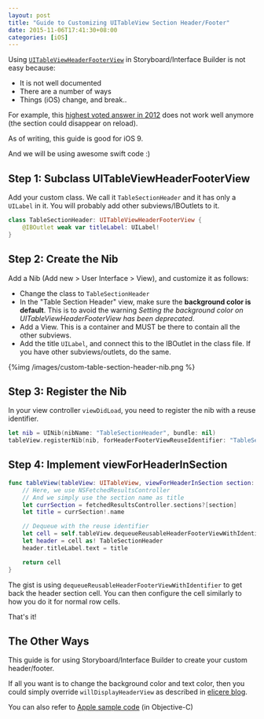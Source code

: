 ```yaml
---
layout: post
title: "Guide to Customizing UITableView Section Header/Footer"
date: 2015-11-06T17:41:30+08:00
categories: [iOS]
---
```


Using [`UITableViewHeaderFooterView`](https://developer.apple.com/library/prerelease/ios/documentation/UIKit/Reference/UITableViewHeaderFooterView_class/index.html) in Storyboard/Interface Builder is not easy because:

- It is not well documented
- There are a number of ways
- Things (iOS) change, and break..

For example, this [highest voted answer in 2012](http://stackoverflow.com/a/11396643/242682) does not work well anymore (the section could disappear on reload).

As of writing, this guide is good for iOS 9.

And we will be using awesome swift code :)



## Step 1: Subclass UITableViewHeaderFooterView

Add your custom class. We call it `TableSectionHeader` and it has only a `UILabel` in it. You will probably add other subviews/IBOutlets to it.

```swift
class TableSectionHeader: UITableViewHeaderFooterView {
    @IBOutlet weak var titleLabel: UILabel!
}
```


## Step 2: Create the Nib   

Add a Nib (Add new > User Interface > View), and customize it as follows:

- Change the class to `TableSectionHeader`
- In the "Table Section Header" view, make sure the **background color is default**. This is to avoid the warning _Setting the background color on UITableViewHeaderFooterView has been deprecated_.
- Add a View. This is a container and MUST be there to contain all the other subviews.
- Add the title `UILabel`, and connect this to the IBOutlet in the class file. If you have other subviews/outlets, do the same.

{%img /images/custom-table-section-header-nib.png %}


## Step 3: Register the Nib

In your view controller `viewDidLoad`, you need to register the nib with a reuse identifier.

```swift
let nib = UINib(nibName: "TableSectionHeader", bundle: nil)
tableView.registerNib(nib, forHeaderFooterViewReuseIdentifier: "TableSectionHeader")
```


## Step 4: Implement viewForHeaderInSection

```swift
func tableView(tableView: UITableView, viewForHeaderInSection section: Int) -> UIView? {
    // Here, we use NSFetchedResultsController
    // And we simply use the section name as title
    let currSection = fetchedResultsController.sections?[section]
    let title = currSection!.name

    // Dequeue with the reuse identifier
    let cell = self.tableView.dequeueReusableHeaderFooterViewWithIdentifier("TableSectionHeader")
    let header = cell as! TableSectionHeader
    header.titleLabel.text = title

    return cell
}
```

The gist is using `dequeueReusableHeaderFooterViewWithIdentifier` to get back the header section cell. You can then configure the cell similarly to how you do it for normal row cells.

That's it!



## The Other Ways

This guide is for using Storyboard/Interface Builder to create your custom header/footer.

If all you want is to change the background color and text color, then you could simply override `willDisplayHeaderView` as described in [elicere blog](http://www.elicere.com/mobile/swift-blog-2-uitableview-section-header-color/).

You can also refer to [Apple sample code](
https://developer.apple.com/library/ios/samplecode/TableViewUpdates/Introduction/Intro.html#//apple_ref/doc/uid/DTS40010139-Intro-DontLinkElementID_2) (in Objective-C)


